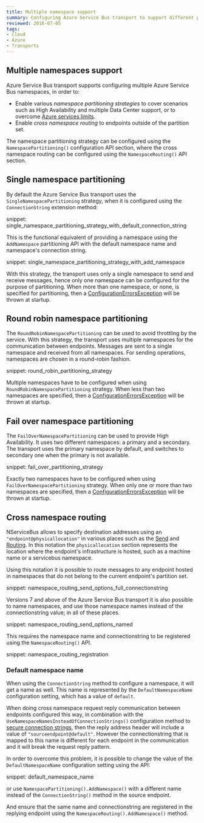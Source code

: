 ```yaml
---
title: Multiple namespace support
summary: Configuring Azure Service Bus transport to support different partitioning strategies and destination namespaces
reviewed: 2016-07-05
tags:
- Cloud
- Azure
- Transports
---
```



## Multiple namespaces support

Azure Service Bus transport supports configuring multiple Azure Service Bus namespaces, in order to:

 * Enable various _namespace partitioning strategies_ to cover scenarios such as High Availability and multiple Data Center support, or to overcome [Azure services limits](https://azure.microsoft.com/en-us/documentation/articles/service-bus-quotas/).
 * Enable _cross namespace routing_ to endpoints outside of the partition set.

The namespace partitioning strategy can be configured using the `NamespacePartitioning()` configuration API section, where the cross namespace routing can be configured using the `NamespaceRouting()` API section.


## Single namespace partitioning

By default the Azure Service Bus transport uses the `SingleNamespacePartitioning` strategy, when it is configured using the `ConnectionString` extension method:

snippet: single_namespace_partitioning_strategy_with_default_connection_string

This is the functional equivalent of providing a namespace using the `AddNamespace` partitioning API with the default namespace name and namespace's connection string.

snippet: single_namespace_partitioning_strategy_with_add_namespace

With this strategy, the transport uses only a single namespace to send and receive messages, hence only one namespace can be configured for the purpose of partitioning. When more than one namespace, or none, is specified for partitioning, then a [ConfigurationErrorsException](https://msdn.microsoft.com/en-us/library/system.configuration.configurationerrorsexception.aspx) will be thrown at startup.


## Round robin namespace partitioning

The `RoundRobinNamespacePartitioning` can be used to avoid throttling by the service. With this strategy, the transport uses multiple namespaces for the communication between endpoints. Messages are sent to a single namespace and received from all namespaces. For sending operations, namespaces are chosen in a round-robin fashion.

snippet: round_robin_partitioning_strategy

Multiple namespaces have to be configured when using `RoundRobinNamespacePartitioning` strategy. When less than two namespaces are specified, then a [ConfigurationErrorsException](https://msdn.microsoft.com/en-us/library/system.configuration.configurationerrorsexception.aspx) will be thrown at startup.


## Fail over namespace partitioning

The `FailOverNamespacePartitioning` can be used to provide High Availability. It uses two different namespaces: a primary and a secondary. The transport uses the primary namespace by default, and switches to secondary one when the primary is not available.

snippet: fail_over_partitioning_strategy

Exactly two namespaces have to be configured when using `FailOverNamespacePartitioning` strategy. When only one or more than two namespaces are specified, then a [ConfigurationErrorsException](https://msdn.microsoft.com/en-us/library/system.configuration.configurationerrorsexception.aspx) will be thrown at startup.


## Cross namespace routing

NServiceBus allows to specify destination addresses using an `"endpoint@physicallocation"` in various places such as the [Send](/nservicebus/messaging/send-a-message.md) and [Routing](/nservicebus/messaging/routing.md). In this notation the `physicallocation` section represents the location where the endpoint's infrastructure is hosted, such as a machine name or a servicebus namespace.

Using this notation it is possible to route messages to any endpoint hosted in namespaces that do not belong to the current endpoint's partition set.

snippet: namespace_routing_send_options_full_connectionstring

Versions 7 and above of the Azure Service Bus transport it is also possible to name namespaces, and use those namespace names instead of the connectionstring value; in all of these places.

snippet: namespace_routing_send_options_named

This requires the namespace name and connectionstring to be registered using the `NamespaceRouting()` API.

snippet: namespace_routing_registration


### Default namespace name

When using the `ConnectionString` method to configure a namespace, it will get a name as well. This name is represented by the `DefaultNamespaceName` configuration setting, which has a value of `default`.

When doing cross namespace request reply communication between endpoints configured this way, in combination with the `UseNamespaceNamesInsteadOfConnectionStrings()` configuration method to [secure connection strings](securing-connection-strings.md), then the reply address header will include a value of `"sourceendpoint@default"`. However the connectionstring that is mapped to this name is different for each endpoint in the communication and it will break the request reply pattern.

In order to overcome this problem, it is possible to change the value of the `DefaultNamespaceName` configuration setting using the API:

snippet: default_namespace_name

or use `NamespacePartitioning().AddNamespace()` with a different name instead of the `ConnectionString()` method in the source endpoint.

And ensure that the same name and connectionstring are registered in the replying endpoint using the `NamespaceRouting().AddNamespace()` method.